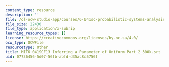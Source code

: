 ```yaml
---
content_type: resource
description: ''
file: /ol-ocw-studio-app/courses/6-041sc-probabilistic-systems-analysis-and-applied-probability-fall-2013/077364565d0756fbabfdd35ac8d5756f_MIT6_041SCF13_Inferring_a_Parameter_of_Uniform_Part_2_300k.vtt
file_size: 22430
file_type: application/x-subrip
learning_resource_types: []
license: https://creativecommons.org/licenses/by-nc-sa/4.0/
ocw_type: OCWFile
resourcetype: Other
title: MIT6_041SCF13_Inferring_a_Parameter_of_Uniform_Part_2_300k.srt
uid: 07736456-5d07-56fb-abfd-d35ac8d5756f
---
```

